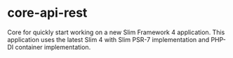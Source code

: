 # core-api-rest
Core for quickly start working on a new Slim Framework 4 application. This application uses the latest Slim 4 with Slim PSR-7 implementation and PHP-DI container implementation.

